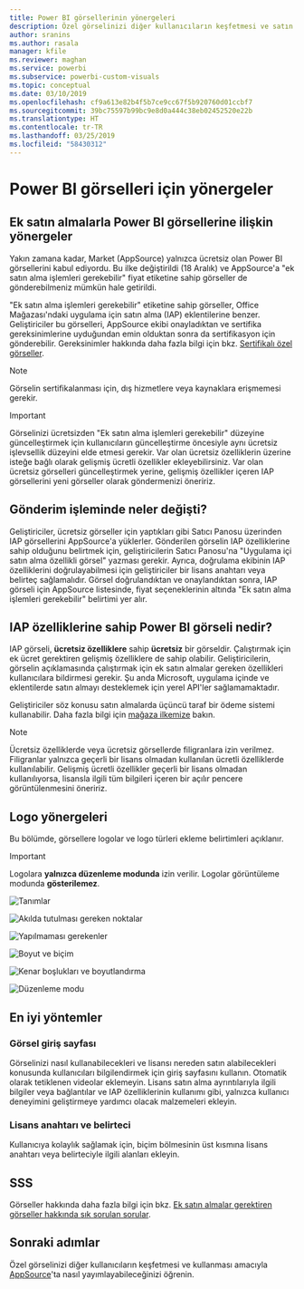```yaml
---
title: Power BI görsellerinin yönergeleri
description: Özel görselinizi diğer kullanıcıların keşfetmesi ve satın alma yoluyla kullanması amacıyla AppSource'ta nasıl yayımlayabileceğinizi öğrenin.
author: sranins
ms.author: rasala
manager: kfile
ms.reviewer: maghan
ms.service: powerbi
ms.subservice: powerbi-custom-visuals
ms.topic: conceptual
ms.date: 03/10/2019
ms.openlocfilehash: cf9a613e82b4f5b7ce9cc67f5b920760d01ccbf7
ms.sourcegitcommit: 39bc75597b99bc9e8d0a444c38eb02452520e22b
ms.translationtype: HT
ms.contentlocale: tr-TR
ms.lasthandoff: 03/25/2019
ms.locfileid: "58430312"
---
```

# <a name="guidelines-for-power-bi-visuals"></a>Power BI görselleri için yönergeler

## <a name="guidelines-for-power-bi-visuals-with-additional-purchases"></a>Ek satın almalarla Power BI görsellerine ilişkin yönergeler

Yakın zamana kadar, Market (AppSource) yalnızca ücretsiz olan Power BI görsellerini kabul ediyordu. Bu ilke değiştirildi (18 Aralık) ve AppSource'a "ek satın alma işlemleri gerekebilir" fiyat etiketine sahip görseller de gönderebilmeniz mümkün hale getirildi. 

"Ek satın alma işlemleri gerekebilir" etiketine sahip görseller, Office Mağazası'ndaki uygulama için satın alma (IAP) eklentilerine benzer. Geliştiriciler bu görselleri, AppSource ekibi onayladıktan ve sertifika gereksinimlerine uyduğundan emin olduktan sonra da sertifikasyon için gönderebilir. Gereksinimler hakkında daha fazla bilgi için bkz. [Sertifikalı özel görseller](../power-bi-custom-visuals-certified.md).

> [!NOTE]
> Görselin sertifikalanması için, dış hizmetlere veya kaynaklara erişmemesi gerekir.

>[!IMPORTANT]  
> Görselinizi ücretsizden "Ek satın alma işlemleri gerekebilir" düzeyine güncelleştirmek için kullanıcıların güncelleştirme öncesiyle aynı ücretsiz işlevsellik düzeyini elde etmesi gerekir. Var olan ücretsiz özelliklerin üzerine isteğe bağlı olarak gelişmiş ücretli özellikler ekleyebilirsiniz. Var olan ücretsiz görselleri güncelleştirmek yerine, gelişmiş özellikler içeren IAP görsellerini yeni görseller olarak göndermenizi öneririz.

## <a name="what-changed-in-the-submission-process"></a>Gönderim işleminde neler değişti?

Geliştiriciler, ücretsiz görseller için yaptıkları gibi Satıcı Panosu üzerinden IAP görsellerini AppSource'a yüklerler. Gönderilen görselin IAP özelliklerine sahip olduğunu belirtmek için, geliştiricilerin Satıcı Panosu'na "Uygulama içi satın alma özellikli görsel" yazması gerekir. Ayrıca, doğrulama ekibinin IAP özelliklerini doğrulayabilmesi için geliştiriciler bir lisans anahtarı veya belirteç sağlamalıdır. Görsel doğrulandıktan ve onaylandıktan sonra, IAP görseli için AppSource listesinde, fiyat seçeneklerinin altında "Ek satın alma işlemleri gerekebilir" belirtimi yer alır.

## <a name="what-is-a-power-bi-visual-with-iap-features"></a>IAP özelliklerine sahip Power BI görseli nedir?

IAP görseli, **ücretsiz özelliklere** sahip **ücretsiz** bir görseldir. Çalıştırmak için ek ücret gerektiren gelişmiş özelliklere de sahip olabilir. Geliştiricilerin, görselin açıklamasında çalıştırmak için ek satın almalar gereken özellikleri kullanıcılara bildirmesi gerekir. Şu anda Microsoft, uygulama içinde ve eklentilerde satın almayı desteklemek için yerel API'ler sağlamamaktadır.

Geliştiriciler söz konusu satın almalarda üçüncü taraf bir ödeme sistemi kullanabilir. Daha fazla bilgi için [mağaza ilkemize](https://docs.microsoft.com/office/dev/store/validation-policies#2-apps-or-add-ins-can-display-certain-ads) bakın.

> [!NOTE]
> Ücretsiz özelliklerde veya ücretsiz görsellerde filigranlara izin verilmez. Filigranlar yalnızca geçerli bir lisans olmadan kullanılan ücretli özelliklerde kullanılabilir. Gelişmiş ücretli özellikler geçerli bir lisans olmadan kullanılıyorsa, lisansla ilgili tüm bilgileri içeren bir açılır pencere görüntülenmesini öneririz.  

## <a name="logo-guidelines"></a>Logo yönergeleri

Bu bölümde, görsellere logolar ve logo türleri ekleme belirtimleri açıklanır.

> [!IMPORTANT]
> Logolara **yalnızca düzenleme modunda** izin verilir. Logolar görüntüleme modunda **gösterilemez**.

![Tanımlar](media/guidelines-powerbi-visuals/definitions.png)

![Akılda tutulması gereken noktalar](media/guidelines-powerbi-visuals/things-to-keep-in-mind.png)

![Yapılmaması gerekenler](media/guidelines-powerbi-visuals/things-to-avoid.png)

![Boyut ve biçim](media/guidelines-powerbi-visuals/size-and-format.png)

![Kenar boşlukları ve boyutlandırma](media/guidelines-powerbi-visuals/margins-and-sizes.png)

![Düzenleme modu](media/guidelines-powerbi-visuals/logos-in-edit-mode.png)

## <a name="best-practices"></a>En iyi yöntemler

### <a name="visual-landing-page"></a>Görsel giriş sayfası

Görselinizi nasıl kullanabilecekleri ve lisansı nereden satın alabilecekleri konusunda kullanıcıları bilgilendirmek için giriş sayfasını kullanın. Otomatik olarak tetiklenen videolar eklemeyin. Lisans satın alma ayrıntılarıyla ilgili bilgiler veya bağlantılar ve IAP özelliklerinin kullanımı gibi, yalnızca kullanıcı deneyimini geliştirmeye yardımcı olacak malzemeleri ekleyin.

### <a name="license-key-and-token"></a>Lisans anahtarı ve belirteci

Kullanıcıya kolaylık sağlamak için, biçim bölmesinin üst kısmına lisans anahtarı veya belirteciyle ilgili alanları ekleyin.

## <a name="faq"></a>SSS

Görseller hakkında daha fazla bilgi için bkz. [Ek satın almalar gerektiren görseller hakkında sık sorulan sorular](https://docs.microsoft.com/power-bi/power-bi-custom-visuals-faq#visuals-with-additional-purchases).

## <a name="next-steps"></a>Sonraki adımlar

Özel görselinizi diğer kullanıcıların keşfetmesi ve kullanması amacıyla [AppSource](office-store.md)'ta nasıl yayımlayabileceğinizi öğrenin.
